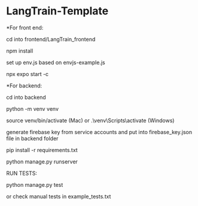 # LangTrain-Template

\*For front end:

cd into frontend/LangTrain_frontend

npm install

set up env.js based on envjs-example.js

npx expo start -c

\*For backend:

cd into backend

python -m venv venv

source venv/bin/activate (Mac) or .\venv\Scripts\activate (Windows)

generate firebase key from service accounts and put into firebase_key.json file in backend folder

pip install -r requirements.txt

python manage.py runserver

RUN TESTS:

python manage.py test

or check manual tests in example_tests.txt
